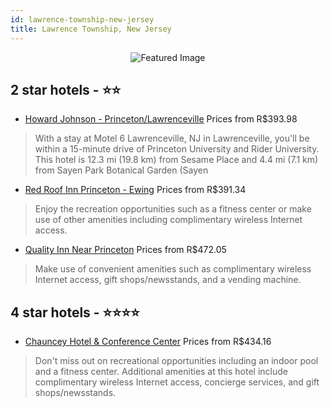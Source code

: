 ```yaml
---
id: lawrence-township-new-jersey
title: Lawrence Township, New Jersey
---
```


<center><img src="https://i.travelapi.com/hotels/2000000/1110000/1101500/1101446/1e76f144_z.jpg" alt="Featured Image" /></center>


##  2 star hotels - ⭐️⭐️

-    [Howard Johnson - Princeton/Lawrenceville](https://us.hurb.com/hotels/lawrence-township/howard-johnson-princeton-lawrenceville-JNP-JP790103?cmp=18055) Prices from R$393.98
   > With a stay at Motel 6 Lawrenceville, NJ in Lawrenceville, you'll be within a 15-minute drive of Princeton University and Rider University. This hotel is 12.3 mi (19.8 km) from Sesame Place and 4.4 mi (7.1 km) from Sayen Park Botanical Garden (Sayen 
-    [Red Roof Inn Princeton - Ewing](https://us.hurb.com/hotels/lawrence-township/red-roof-inn-princeton-ewing-JNP-JP737368?cmp=18055) Prices from R$391.34
   > Enjoy the recreation opportunities such as a fitness center or make use of other amenities including complimentary wireless Internet access.
-    [Quality Inn Near Princeton](https://us.hurb.com/hotels/lawrence-township/quality-inn-near-princeton-JNP-JP044550?cmp=18055) Prices from R$472.05
   > Make use of convenient amenities such as complimentary wireless Internet access, gift shops/newsstands, and a vending machine.

##  4 star hotels - ⭐️⭐️⭐️⭐️

-    [Chauncey Hotel & Conference Center](https://us.hurb.com/hotels/lawrence-township/chauncey-hotel-conference-center-JNP-JP968924?cmp=18055) Prices from R$434.16
   > Don't miss out on recreational opportunities including an indoor pool and a fitness center. Additional amenities at this hotel include complimentary wireless Internet access, concierge services, and gift shops/newsstands.
